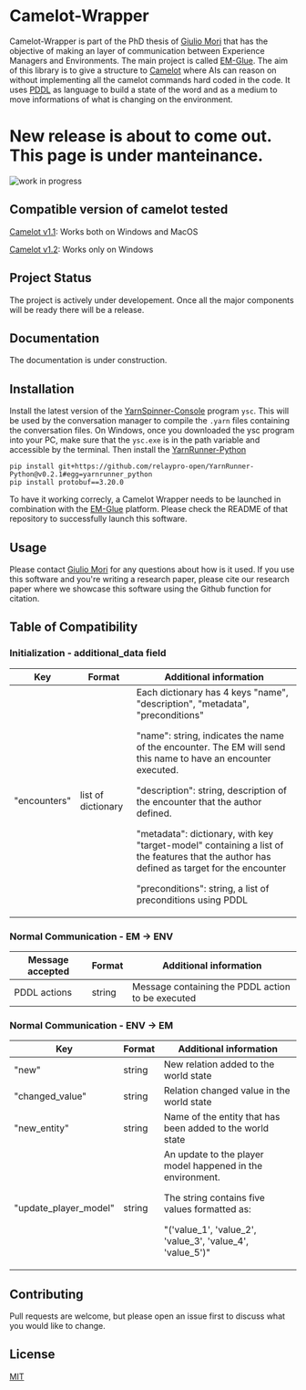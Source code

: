 # Camelot-Wrapper
 
Camelot-Wrapper is part of the PhD thesis of [Giulio Mori](https://github.com/liogiu2) that has the objective of making an layer of communication between Experience Managers and Environments. The main project is called [EM-Glue](https://github.com/liogiu2/EM-Glue).
The aim of this library is to give a structure to [Camelot](http://cs.uky.edu/~sgware/projects/camelot/) where AIs can reason on without implementing all the camelot commands hard coded in the code. It uses [PDDL](https://planning.wiki/) as language to build a state of the word and as a medium to move informations of what is changing on the environment. 

# New release is about to come out. This page is under manteinance.
![work in progress](https://icambrogiolorenzetti.edu.it/wp-content/uploads/sites/91/Work-in-progress-1024x603-1.png?x67262)

## Compatible version of camelot tested
[Camelot v1.1](http://cs.uky.edu/~sgware/projects/camelot/v1-1/): Works both on Windows and MacOS

[Camelot v1.2](http://cs.uky.edu/~sgware/projects/camelot/v1-2/): Works only on Windows

## Project Status
The project is actively under developement. Once all the major components will be ready there will be a release. 

## Documentation
The documentation is under construction. 

## Installation
Install the latest version of the [YarnSpinner-Console](https://github.com/YarnSpinnerTool/YarnSpinner-Console) program ```ysc```. This will be used by the conversation manager to compile the ```.yarn``` files containing the conversation files. On Windows, once you downloaded the ysc program into your PC, make sure that the ```ysc.exe``` is in the path variable and accessible by the terminal. 
Then install the [YarnRunner-Python](https://github.com/relaypro-open/YarnRunner-Python)
```
pip install git+https://github.com/relaypro-open/YarnRunner-Python@v0.2.1#egg=yarnrunner_python
pip install protobuf==3.20.0
```

To have it working correcly, a Camelot Wrapper needs to be launched in combination with the [EM-Glue](https://github.com/liogiu2/EM-Glue) platform. Please check the README of that repository to successfully launch this software.

## Usage
Please contact [Giulio Mori](https://github.com/liogiu2) for any questions about how is it used.
If you use this software and you're writing a research paper, please cite our research paper where we showcase this software using the Github function for citation. 

## Table of Compatibility
### Initialization - additional_data field
| Key           | Format              | Additional information    |
|---------------|---------------------|---------------------------|
| "encounters"  | list of dictionary  | Each dictionary has 4 keys "name", "description", "metadata", "preconditions" <p> "name": string, indicates the name of the encounter. The EM will send this name to have an encounter executed. <p>"description": string, description of the encounter that the author defined.<p>"metadata": dictionary, with key "target-model" containing a list of the features that the author has defined as target for the encounter <p>"preconditions": string, a list of preconditions using PDDL   |

### Normal Communication - EM -> ENV
| Message accepted | Format              | Additional information    |
|------------------|---------------------|---------------------------|
| PDDL actions     | string              | Message containing the PDDL action to be executed |

### Normal Communication - ENV -> EM
| Key                   | Format              | Additional information                                    |
|-----------------------|---------------------|-----------------------------------------------------------|
| "new"                 | string              | New relation added to the world state                     |
| "changed_value"       | string              | Relation changed value in the world state                 |
| "new_entity"          | string              | Name of the entity that has been added to the world state |
| "update_player_model" | string              | An update to the player model happened in the environment. <p> The string contains five values formatted as: <p> "('value_1', 'value_2', 'value_3', 'value_4', 'value_5')"|

## Contributing
Pull requests are welcome, but please open an issue first to discuss what you would like to change.

## License
[MIT](https://choosealicense.com/licenses/mit/)
